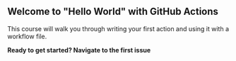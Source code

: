 ## Welcome to "Hello World" with GitHub Actions

This course will walk you through writing your first action and using it with a workflow file. 

**Ready to get started? Navigate to the first issue**
